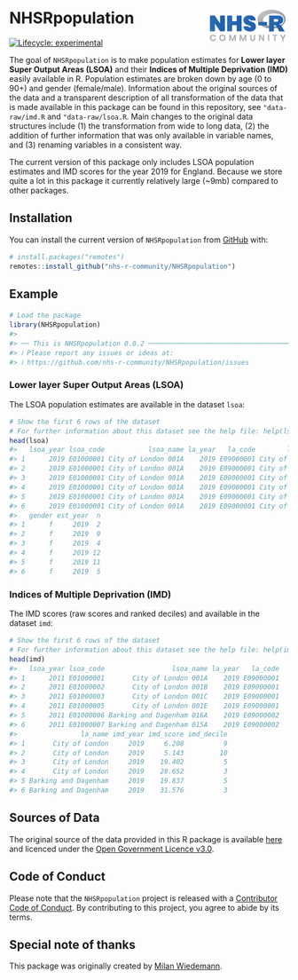 
<!-- README.md is generated from README.Rmd. Please edit that file -->

# NHSRpopulation <a href='https://nhsrcommunity.com/'><img src='man/figures/logo.png' align="right" height="60" /></a>

<!-- badges: start -->

[![Lifecycle:
experimental](https://img.shields.io/badge/lifecycle-experimental-orange.svg)](https://lifecycle.r-lib.org/articles/stages.html#experimental)
<!-- badges: end -->

The goal of `NHSRpopulation` is to make population estimates for **Lower
layer Super Output Areas (LSOA)** and their **Indices of Multiple
Deprivation (IMD)** easily available in R. Population estimates are
broken down by age (0 to 90+) and gender (female/male). Information
about the original sources of the data and a transparent description of
all transformation of the data that is made available in this package
can be found in this repository, see `"data-raw/imd.R` and
`"data-raw/lsoa.R`. Main changes to the original data structures include
(1) the transformation from wide to long data, (2) the addition of
further information that was only available in variable names, and (3)
renaming variables in a consistent way.

The current version of this package only includes LSOA population
estimates and IMD scores for the year 2019 for England. Because we store
quite a lot in this package it currently relatively large (~9mb)
compared to other packages.

## Installation

You can install the current version of `NHSRpopulation` from
[GitHub](https://github.com/nhs-r-community/NHSRpopulation) with:

``` r
# install.packages("remotes")
remotes::install_github("nhs-r-community/NHSRpopulation")
```

## Example

``` r
# Load the package
library(NHSRpopulation)
#> 
#> ── This is NHSRpopulation 0.0.2 ────────────────────────────────────────────────
#> ℹ Please report any issues or ideas at:
#> ℹ https://github.com/nhs-r-community/NHSRpopulation/issues
```

### Lower layer Super Output Areas (LSOA)

The LSOA population estimates are available in the dataset `lsoa`:

``` r
# Show the first 6 rows of the dataset
# For further information about this dataset see the help file: help(lsoa)
head(lsoa)
#>   lsoa_year lsoa_code           lsoa_name la_year   la_code        la_name age
#> 1      2019 E01000001 City of London 001A    2019 E09000001 City of London   0
#> 2      2019 E01000001 City of London 001A    2019 E09000001 City of London   1
#> 3      2019 E01000001 City of London 001A    2019 E09000001 City of London   2
#> 4      2019 E01000001 City of London 001A    2019 E09000001 City of London   3
#> 5      2019 E01000001 City of London 001A    2019 E09000001 City of London   4
#> 6      2019 E01000001 City of London 001A    2019 E09000001 City of London   5
#>   gender est_year  n
#> 1      f     2019  2
#> 2      f     2019  9
#> 3      f     2019  4
#> 4      f     2019 12
#> 5      f     2019 11
#> 6      f     2019  5
```

### Indices of Multiple Deprivation (IMD)

The IMD scores (raw scores and ranked deciles) and available in the
dataset `imd`:

``` r
# Show the first 6 rows of the dataset
# For further information about this dataset see the help file: help(imd)
head(imd)
#>   lsoa_year lsoa_code                 lsoa_name la_year   la_code
#> 1      2011 E01000001       City of London 001A    2019 E09000001
#> 2      2011 E01000002       City of London 001B    2019 E09000001
#> 3      2011 E01000003       City of London 001C    2019 E09000001
#> 4      2011 E01000005       City of London 001E    2019 E09000001
#> 5      2011 E01000006 Barking and Dagenham 016A    2019 E09000002
#> 6      2011 E01000007 Barking and Dagenham 015A    2019 E09000002
#>                la_name imd_year imd_score imd_decile
#> 1       City of London     2019     6.208          9
#> 2       City of London     2019     5.143         10
#> 3       City of London     2019    19.402          5
#> 4       City of London     2019    28.652          3
#> 5 Barking and Dagenham     2019    19.837          5
#> 6 Barking and Dagenham     2019    31.576          3
```

## Sources of Data

The original source of the data provided in this R package is available
[here](https://www.ons.gov.uk/peoplepopulationandcommunity/populationandmigration/populationestimates/datasets/lowersuperoutputareamidyearpopulationestimates)
and licenced under the [Open Government Licence
v3.0](http://www.nationalarchives.gov.uk/doc/open-government-licence/version/3/).

## Code of Conduct

Please note that the `NHSRpopulation` project is released with a
[Contributor Code of
Conduct](https://contributor-covenant.org/version/2/0/CODE_OF_CONDUCT.html).
By contributing to this project, you agree to abide by its terms.

## Special note of thanks

This package was originally created by [Milan
Wiedemann](https://github.com/milanwiedemann).
